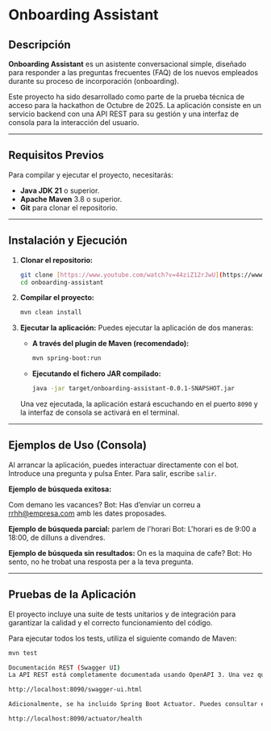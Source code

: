 # Onboarding Assistant

## Descripción

**Onboarding Assistant** es un asistente conversacional simple, diseñado para responder a las preguntas frecuentes (FAQ) de los nuevos empleados durante su proceso de incorporación (onboarding).

Este proyecto ha sido desarrollado como parte de la prueba técnica de acceso para la hackathon de Octubre de 2025. La aplicación consiste en un servicio backend con una API REST para su gestión y una interfaz de consola para la interacción del usuario.

---

## Requisitos Previos

Para compilar y ejecutar el proyecto, necesitarás:
* **Java JDK 21** o superior.
* **Apache Maven** 3.8 o superior.
* **Git** para clonar el repositorio.

---

## Instalación y Ejecución

1.  **Clonar el repositorio:**
    ```bash
    git clone [https://www.youtube.com/watch?v=44ziZ12rJwU](https://www.youtube.com/watch?v=44ziZ12rJwU)
    cd onboarding-assistant
    ```

2.  **Compilar el proyecto:**
    ```bash
    mvn clean install
    ```

3.  **Ejecutar la aplicación:**
    Puedes ejecutar la aplicación de dos maneras:

    * **A través del plugin de Maven (recomendado):**
        ```bash
        mvn spring-boot:run
        ```
    * **Ejecutando el fichero JAR compilado:**
        ```bash
        java -jar target/onboarding-assistant-0.0.1-SNAPSHOT.jar
        ```
    Una vez ejecutada, la aplicación estará escuchando en el puerto `8090` y la interfaz de consola se activará en el terminal.

---

## Ejemplos de Uso (Consola)

Al arrancar la aplicación, puedes interactuar directamente con el bot. Introduce una pregunta y pulsa Enter. Para salir, escribe `salir`.

**Ejemplo de búsqueda exitosa:**


Com demano les vacances?
Bot: Has d’enviar un correu a rrhh@empresa.com amb les dates proposades.


**Ejemplo de búsqueda parcial:**
parlem de l'horari
Bot: L'horari es de 9:00 a 18:00, de dilluns a divendres.


**Ejemplo de búsqueda sin resultados:**
On es la maquina de cafe?
Bot: Ho sento, no he trobat una resposta per a la teva pregunta.


---

## Pruebas de la Aplicación

El proyecto incluye una suite de tests unitarios y de integración para garantizar la calidad y el correcto funcionamiento del código.

Para ejecutar todos los tests, utiliza el siguiente comando de Maven:
```bash
mvn test

Documentación REST (Swagger UI)
La API REST está completamente documentada usando OpenAPI 3. Una vez que la aplicación está en ejecución, puedes acceder a la interfaz interactiva de Swagger UI en la siguiente URL:

http://localhost:8090/swagger-ui.html

Adicionalmente, se ha incluido Spring Boot Actuator. Puedes consultar el estado de salud de la aplicación (incluyendo la conexión a la base de datos) aquí:

http://localhost:8090/actuator/health